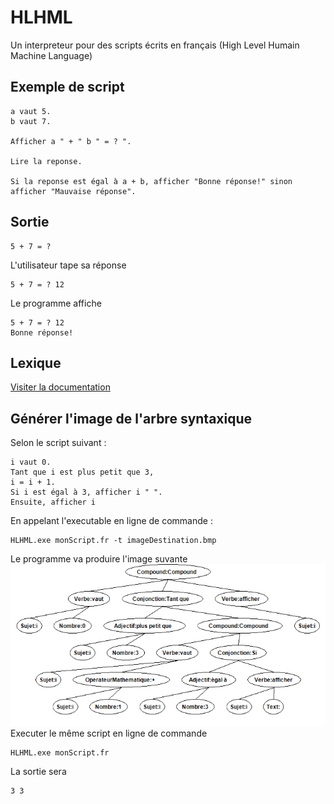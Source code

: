 # HLHML
Un interpreteur pour des scripts écrits en français (High Level Humain Machine Language)

## Exemple de script
```
a vaut 5.
b vaut 7.

Afficher a " + " b " = ? ".

Lire la reponse.

Si la reponse est égal à a + b, afficher "Bonne réponse!" sinon afficher "Mauvaise réponse".
```

## Sortie
```
5 + 7 = ? 
```
L'utilisateur tape sa réponse
```
5 + 7 = ? 12
```
Le programme affiche
```
5 + 7 = ? 12
Bonne réponse!
```

## Lexique
<a href="https://github.com/freddycoder/HLHML/wiki/Lexique">Visiter la documentation</a>

## Générer l'image de l'arbre syntaxique
Selon le script suivant : 
```
i vaut 0.
Tant que i est plus petit que 3,
i = i + 1.
Si i est égal à 3, afficher i " ".
Ensuite, afficher i
```
En appelant l'executable en ligne de commande :
```
HLHML.exe monScript.fr -t imageDestination.bmp
```
Le programme va produire l'image suvante
![impossible de trouver l'image...](https://raw.githubusercontent.com/freddycoder/HLHML/master/exempleAST.bmp)
</br>
Executer le même script en ligne de commande
```
HLHML.exe monScript.fr
```
La sortie sera
```
3 3
```
